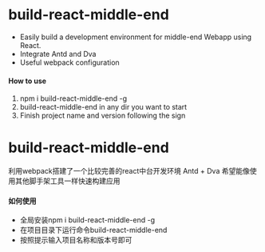 # build-react-middle-end
+ Easily build a development environment for middle-end Webapp using React.
+ Integrate Antd and Dva
+ Useful webpack configuration 

#### How to use
1. npm i build-react-middle-end -g
2. build-react-middle-end in any dir you want to start
3. Finish project name and version following the sign



# build-react-middle-end
利用webpack搭建了一个比较完善的react中台开发环境
Antd + Dva
希望能像使用其他脚手架工具一样快速构建应用

#### 如何使用
- 全局安装npm i build-react-middle-end -g
- 在项目目录下运行命令build-react-middle-end
- 按照提示输入项目名称和版本号即可

